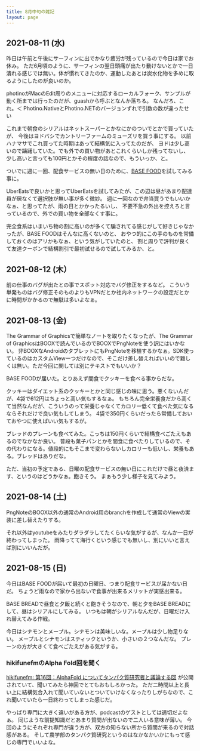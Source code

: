 ```yaml
---
title: 8月中旬の雑記
layout: page
---
```


## 2021-08-11 (水)

昨日は午前と午後にサーフィンに出でかなり疲労が残っているので今日は家でお休み。
ただ6月頃のように、サーフィンの翌日頭痛が出たり動けないとかで一日潰れる感じでは無い。体が慣れてきたのか、運動したあとは炭水化物を多めに取るようにしたのが良いのか。

photinoがMacのEdit周りのメニューに対応するローカルフォーク、サンプルが動く所までは行ったのだが、guashから呼ぶとなんか落ちる。
なんだろ、これ。＜ Photino.NativeとPhotino.NETのバージョンずれで引数の数が違ったせい

これまで朝食のシリアルはネットスーパーとかなにかのついでとかで買っていたが、
今後はヨドバシでカントリーファームのミューズリを買う事にする。
以前ハナマサでこれ買ってた時期はあって結構気に入ってたのだが、
ヨドは少し高いので躊躇していた。でも外での買い物があとこれくらいしか残ってないし、
少し高いと言っても100円とかその程度の話なので、もういっか、と。

ついでに週に一回、配食サービスの無い日のために、[BASE FOOD](https://basefood.co.jp/)を試してみる事に。

UberEatsで良いかと思ってUberEatsを試してみたが、この辺は昼があまり配達員が居なくて選択肢が無い事が多く微妙。
週に一回なので弁当買うでもいいかなぁ、と思ってたが、雨の日とかかったるいし、
不要不急の外出を控えろと言っているので、外での買い物を全部なくす事に。

完全食系はいまいち物の割に高いのが多くて騙されてる感じがして好きじゃなかったが、BASE FOODはそんなに高くないのと、
おやつ的にこの手のものを常備しておくのはアリかもなぁ、という気がしていたのと、
割と周りで評判が良くて友達クーポンで結構割引で最初試せるので試してみるか、と。

## 2021-08-12 (木）

前の仕事のバグが出たとの事でスポット対応でバグ修正をするなど。
こういう単発ものはバグ修正そのものよりもVPNだとか社内ネットワークの設定だとかに時間がかかるので無駄は多いよなぁ。

## 2021-08-13 (金)

The Grammar of Graphicsで簡単なノートを取りたくなったが、The Grammar of GraphicsはBOOXで読んでいるのでBOOXでPngNoteを使う訳にはいかない。
非BOOXなAndroidのタブレットにもPngNoteを移植するかなぁ。SDK使っているのはカスタムView一つだけなので、そこだけ差し替えればいいので難しくは無い。ただ今回に関しては別にテキストでもいいか？

BASE FOODが届いた。とりあえず間食でクッキーを食べる事からだな。

クッキーはダイエット系のクッキーとかと同じ感じの味に思う。悪くないんだが、4袋で612円はちょっと高い気もするなぁ。
もちろん完全栄養食だから高くて当然なんだが、こういうのって栄養じゃなくてカロリー低くて食べた気になるならそれだけで良い気もしてしまう。
4袋で350円くらいだったら常備しておいておやつに使えばいい気もするが。

ブレッドのプレーンも食べてみた。こっちは150円くらいで結構食べごたえもあるのでなかなか良い。
普段も菓子パンとかを間食に食べたりしているので、その代わりになる。値段的にもそこまで変わらないしカロリーも低いし、栄養もある。ブレッドはありだな。

ただ、当初の予定である、日曜の配食サービスの無い日にこれだけで昼と夜済ます、というのはどうかなぁ。飽きそう。
まぁもう少し様子を見てみよう。

## 2021-08-14 (土)

PngNoteのBOOX以外の通常のAndroid用のbranchを作成して通常のViewの実装に差し替えたりする。

それ以外はyoutubeをみたりダラダラしてたくらいな気がするが、なんか一日が終わってしまった。
雨降ってて海行くという感じでも無いし、別にいいと言えば別にいいんだが。

## 2021-08-15 (日)

今日はBASE FOODが届いて最初の日曜日、つまり配食サービスが届かない日だ。
ちょうど雨なので家から出ないで食事が出来るメリットが実感出来る。

BASE BREADで昼食と夕飯と続くと飽きそうなので、朝と夕をBASE BREADにして、昼はシリアルにしてみる。
いつもは朝がシリアルなんだが、日曜だけ入れ替えてみる作戦。

今日はシナモンとメープル。シナモンは美味しいな。メープルは少し物足りない。
メープルとシナモンはスティックというか、小さいの２つなんだな。
プレーンの方が大きくて食べごたえがある気がする。

### hikifunefmのAlpha Fold回を聞く

[hikifunefm: 第16回：AlphaFold についてタンパク質研究者と議論する回](https://anchor.fm/yoheikikuta/episodes/16AlphaFold-e15ubme) が公開されていて、聞いてみたら神回でとてもおもしろかった。
ただ二時間以上と長い上に結構気合入れて聞いていないとついていけなくなったりしがちなので、これ聞いていたら一日終わってしまった感じだ。

やっぱり専門に大きく違いがある方が、podcastのゲストとしては適切だよなぁ。
同じような前提知識だとあまり質問が出ないので二人いる意味が薄い。
今回のようにそれぞれ専門が違う方が、双方の知らない所から質問が来るので対話感がある。
そして農学部のタンパク質研究というのはなかなかいかにもって感じの専門でいいよな。